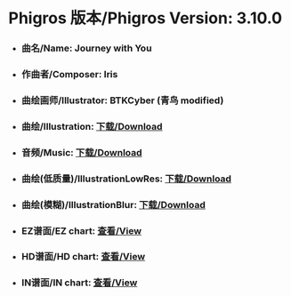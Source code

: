 
# Phigros 版本/Phigros Version:  3.10.0

- ### __曲名/Name:  Journey with You__

- ### __作曲者/Composer:  Iris__

- ### __曲绘画师/Illustrator:  BTKCyber (青鸟 modified)__

- ### __曲绘/Illustration:  [下载/Download](https://github.com/Po6647A/WebAssests/releases/download/3.10.0/1100.png)__

- ### __音频/Music:  [下载/Download](https://github.com/Po6647A/WebAssests/releases/download/3.10.0/1863.ogg)__

- ### __曲绘(低质量)/IllustrationLowRes:  [下载/Download](https://github.com/Po6647A/WebAssests/releases/download/3.10.0/1592.png)__

- ### __曲绘(模糊)/IllustrationBlur:  [下载/Download](https://github.com/Po6647A/WebAssests/releases/download/3.10.0/0)__


- ### __EZ谱面/EZ chart:  [查看/View](./EZ.json/index.html)__

- ### __HD谱面/HD chart:  [查看/View](./HD.json/index.html)__

- ### __IN谱面/IN chart:  [查看/View](./IN.json/index.html)__
